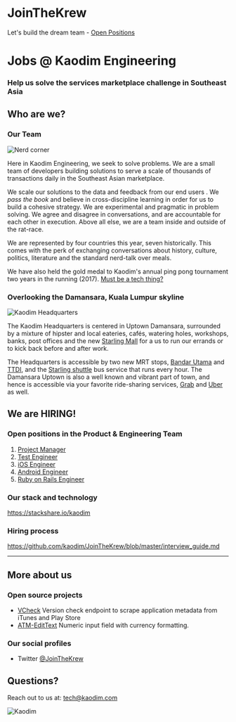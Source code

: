 # JoinTheKrew
Let's build the dream team - [Open Positions](#open-positions-in-the-product--engineering-team)


# Jobs @ Kaodim Engineering

### Help us solve the services marketplace challenge in Southeast Asia


## Who are we?


### Our Team

![Nerd corner](https://lh3.googleusercontent.com/xzreoy9KOmeVF7AF8GukdQ3k6Q0nGYQBKkN6_R36KstxSmkWushsTfeGKxd0oX1T1kv-ynHO5quI7YINSVwNUWMua32fIU_aGC985olZi9bPRShOyaq15S8KLf120x-14h9ER3Gbjg=w1280-h960-no)

Here in Kaodim Engineering, we seek to solve problems. We are a small team of developers building solutions to serve a scale of thousands of transactions daily in the Southeast Asian marketplace. 

We scale our solutions to the data and feedback from our end users . We *pass the book* and believe in cross-discipline learning in order for us to build a cohesive strategy. We are experimental and pragmatic in problem solving. We agree and disagree in conversations, and are accountable for each other in execution. Above all else, we are a team inside and outside of the rat-race.

We are represented by four countries this year, seven historically. This comes with the perk of exchanging conversations about history, culture, politics, literature and the standard nerd-talk over meals. 

We have also held the gold medal to Kaodim's annual ping pong tournament two years in the running (2017). [Must be a tech thing?](http://jamesyu.org/2009/01/11/why-table-tennis-is-a-great-hacker-sport/)


### Overlooking the Damansara, Kuala Lumpur skyline

![Kaodim Headquarters](https://lh3.googleusercontent.com/BRjwGrcSH0Q4tl4_bMYkQUd11A8XWh23TC-FViqwcQc5l-PnKZuoXzsIUoi-LJhqRktkZf2Td4LPKqtz2ye2UPyPKXu2lYnWVffM2nSP25xOhMWSGZVmDniDccb2HTIXttEnefqEqnr7GaGAueV3pRe0J7KJFIlNjg5QLJPed4Dh_vOcFz9LlT0ddSoqhluFaHJbO-HFm36-pHhXF9QD3sjQM3Spbwa4rQj67W2mTLeoVLovqwAcI6ejKPaFAeNrJuo2jpRTTyyWsvPBB0aAao25z2vfoyBgm-4BsNH4wLyqoTxk0g982vSQ-hE-LxQ6WYWVqDSqzo4rtpBEE3McR_fsIv_lPyzXs4-I3gk1JeG9JgJS8MzFYGOeRQr_gI1fQAs9wbeFlqC4myKFWCkRYFVLSvwpFnWGjMikP1VFeduF3MDKh11_CsuzrQCrzrwPkqAO9R2ZJUHLN2X429AA0dq-gunau2qDq0u0E-ft1M_P5iLaO9i0rH7XXmQYs84UtZtOiK4PEbehfid1hZEmYfbTLnL1HNe_D3PMFpratZpgOcSFMJQbwnwxWTgwCNNKHzvVjHvsGWErs85cpUO6GlAosxC5QkDifNNnl-OlKIVhTnTyyXqMJ-4x7j3X68Bxk3e3VMDTVoyYg1vqsSZ7EOl6zv2aEbXyDh0dnnbV3Y9lpQ=w1613-h960-no)

The Kaodim Headquarters is centered in Uptown Damansara, surrounded by a mixture of hipster and local eateries, cafés, watering holes, workshops, banks, post offices and the new [Starling Mall](https://www.thestarling.com.my/) for a us to run our errands or to kick back before and after work.

The Headquarters is accessible by two new MRT stops, [Bandar Utama](http://www.mrt.com.my/stations/Bandar_Utama_Station.htm) and [TTDI](http://www.mrt.com.my/stations/Taman_Tun_Dr_Ismail_Station.htm), and the [Starling shuttle](http://www.duptown.com/getting-to/public-transport) bus service that runs every hour. The Damansara Uptown is also a well known and vibrant part of town, and hence is accessible via your favorite ride-sharing services, [Grab](https://www.grab.com/my/) and [Uber](https://www.uber.com/en-MY/cities/kuala-lumpur/) as well.


<!--
---
## Why to join a startup?
-->

## We are HIRING! 
### Open positions in the Product & Engineering Team 

1. [Project Manager](http://careers.kaodim.com/posts/project-manager)
1. [Test Engineer](http://careers.kaodim.com/posts/quality-assurance-engineer)
1. [iOS Engineer](http://careers.kaodim.com/posts/ios-mobile-application-engineer)
1. [Android Engineer](http://careers.kaodim.com/posts/android-engineer-regional)
1. [Ruby on Rails Engineer](http://careers.kaodim.com/posts/back-end-developer)

<!--
### Our core values
--->

<!--
### Why should you join us? 
### We are agile 
-->

### Our stack and technology
https://stackshare.io/kaodim


### Hiring process
https://github.com/kaodim/JoinTheKrew/blob/master/interview_guide.md

<!--
### Compensation and perks 
-->
---

## More about us
### Open source projects

* [VCheck](https://github.com/kaodim/store-scrape)
    Version check endpoint to scrape application metadata from iTunes and Play Store
* [ATM-EditText](https://github.com/kaodim/ATM-EditText)
    Numeric input field with currency formatting.
    
### Our social profiles
* Twitter [@JoinTheKrew](https://twitter.com/JoinTheKrew)

## Questions?
Reach out to us at: [tech@kaodim.com](mailto:tech@kaodim.com)

![Kaodim](https://d2h27eox9il2f2.cloudfront.net/kaodim-logo-small-red%402x.png)
